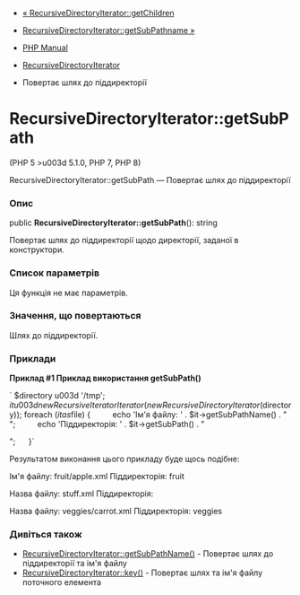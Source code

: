- [«
RecursiveDirectoryIterator::getChildren](recursivedirectoryiterator.getchildren.md)
- [RecursiveDirectoryIterator::getSubPathname
»](recursivedirectoryiterator.getsubpathname.md)

- [PHP Manual](index.md)
- [RecursiveDirectoryIterator](class.recursivedirectoryiterator.md)
- Повертає шлях до піддиректорії

# RecursiveDirectoryIterator::getSubPath

(PHP 5 \>u003d 5.1.0, PHP 7, PHP 8)

RecursiveDirectoryIterator::getSubPath — Повертає шлях до піддиректорії

### Опис

public **RecursiveDirectoryIterator::getSubPath**(): string

Повертає шлях до піддиректорії щодо директорії, заданої в
конструктори.

### Список параметрів

Ця функція не має параметрів.

### Значення, що повертаються

Шлях до піддиректорії.

### Приклади

**Приклад #1 Приклад використання **getSubPath()****

` $directory u003d '/tmp'; $it u003d new RecursiveIteratorIterator(new RecursiveDirectoryIterator($directory)); foreach ($it as $file) {          echo 'Ім'я файлу: ' . $it->getSubPathName() . "
";          echo 'Піддиректорія: ' . $it->getSubPath() . "

";      }`

Результатом виконання цього прикладу буде щось подібне:

Ім'я файлу: fruit/apple.xml
Піддиректорія: fruit

Назва файлу: stuff.xml
Піддиректорія:

Назва файлу: veggies/carrot.xml
Піддиректорія: veggies

### Дивіться також

- [RecursiveDirectoryIterator::getSubPathName()](recursivedirectoryiterator.getsubpathname.md) -
Повертає шлях до піддиректорії та ім'я файлу
- [RecursiveDirectoryIterator::key()](recursivedirectoryiterator.key.md) -
Повертає шлях та ім'я файлу поточного елемента
